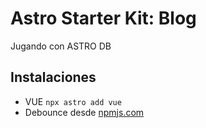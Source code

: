 # Astro Starter Kit: Blog

Jugando con ASTRO DB

## Instalaciones

- VUE `npx astro add vue`
- Debounce desde [npmjs.com](https://www.npmjs.com/package/lodash.debounce)
